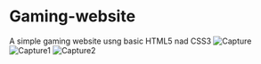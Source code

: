 # Gaming-website

A simple gaming website usng basic HTML5 nad CSS3
![Capture](https://user-images.githubusercontent.com/67821036/114702138-49b58500-9d41-11eb-899d-5d5f50def8a2.PNG)
![Capture1](https://user-images.githubusercontent.com/67821036/114702217-6b167100-9d41-11eb-911f-6dd2e956dbc2.PNG)
![Capture2](https://user-images.githubusercontent.com/67821036/114702388-a2851d80-9d41-11eb-881a-adde40cc5292.PNG)
